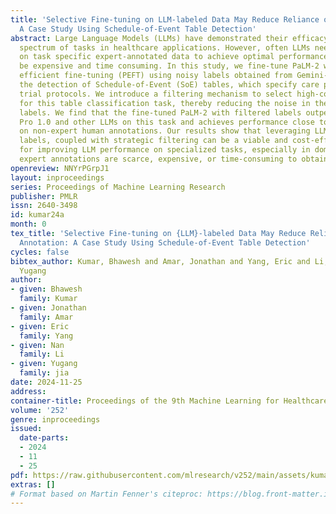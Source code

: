 ```yaml
---
title: 'Selective Fine-tuning on LLM-labeled Data May Reduce Reliance on Human Annotation:
  A Case Study Using Schedule-of-Event Table Detection'
abstract: Large Language Models (LLMs) have demonstrated their efficacy across a broad
  spectrum of tasks in healthcare applications. However, often LLMs need to be fine-tuned
  on task specific expert-annotated data to achieve optimal performance, which can
  be expensive and time consuming. In this study, we fine-tune PaLM-2 with parameter
  efficient fine-tuning (PEFT) using noisy labels obtained from Gemini-pro 1.0 for
  the detection of Schedule-of-Event (SoE) tables, which specify care plan in clinical
  trial protocols. We introduce a filtering mechanism to select high-confidence labels
  for this table classification task, thereby reducing the noise in the auto-generated
  labels. We find that the fine-tuned PaLM-2 with filtered labels outperforms Gemini
  Pro 1.0 and other LLMs on this task and achieves performance close to PaLM-2 fine-tuned
  on non-expert human annotations. Our results show that leveraging LLM-generated
  labels, coupled with strategic filtering can be a viable and cost-effective strategy
  for improving LLM performance on specialized tasks, especially in domains where
  expert annotations are scarce, expensive, or time-consuming to obtain.
openreview: NNYrPGrpJ1
layout: inproceedings
series: Proceedings of Machine Learning Research
publisher: PMLR
issn: 2640-3498
id: kumar24a
month: 0
tex_title: 'Selective Fine-tuning on {LLM}-labeled Data May Reduce Reliance on Human
  Annotation: A Case Study Using Schedule-of-Event Table Detection'
cycles: false
bibtex_author: Kumar, Bhawesh and Amar, Jonathan and Yang, Eric and Li, Nan and jia,
  Yugang
author:
- given: Bhawesh
  family: Kumar
- given: Jonathan
  family: Amar
- given: Eric
  family: Yang
- given: Nan
  family: Li
- given: Yugang
  family: jia
date: 2024-11-25
address:
container-title: Proceedings of the 9th Machine Learning for Healthcare Conference
volume: '252'
genre: inproceedings
issued:
  date-parts:
  - 2024
  - 11
  - 25
pdf: https://raw.githubusercontent.com/mlresearch/v252/main/assets/kumar24a/kumar24a.pdf
extras: []
# Format based on Martin Fenner's citeproc: https://blog.front-matter.io/posts/citeproc-yaml-for-bibliographies/
---
```

